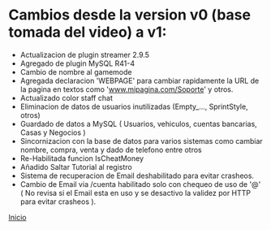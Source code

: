 # Cambios desde la version v0 (base tomada del video) a v1:

- Actualizacion de plugin streamer 2.9.5
- Agregado de plugin MySQL R41-4
- Cambio de nombre al gamemode
- Agregada declaracion 'WEBPAGE' para cambiar rapidamente la URL de la pagina en textos como 'www.mipagina.com/Soporte' y otros.
- Actualizado color staff chat
- Eliminacion de datos de usuarios inutilizadas (Empty_..., SprintStyle, otros)
- Guardado de datos a MySQL ( Usuarios, vehiculos, cuentas bancarias, Casas y Negocios )
- Sincornizacion con la base de datos para varios sistemas como cambiar nombre, compra, venta y dado de telefono entre otros
- Re-Habilitada funcion IsCheatMoney
- Añadido Saltar Tutorial al registro
- Sistema de recuperacion de Email deshabilitado para evitar crasheos.
- Cambio de Email via /cuenta habilitado solo con chequeo de uso de '@' ( No revisa si el Email esta en uso y se desactivo la validez por HTTP para evitar crasheos ).

[Inicio](https://github.com/tucho0/UN-PLAYER-MySQL)
